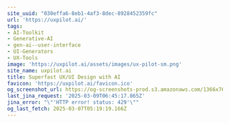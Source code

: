 ```yaml
---
site_uuid: "030effa6-8eb1-4af3-8dec-8928452359fc"
url: 'https://uxpilot.ai/'
tags:
- AI-Toolkit
- Generative-AI
- gen-ai--user-interface
- UI-Generators
- UX-Tools
image: 'https://uxpilot.ai/assets/images/ux-pilot-sm.png'
site_name: uxpilot.ai
title: Superfast UX/UI Design with AI
favicon: 'https://uxpilot.ai/favicon.ico'
og_screenshot_url: https://og-screenshots-prod.s3.amazonaws.com/1366x768/80/false/ed8fe7e07ce664a17a3bc7141a3c868c6b1f9d76f9e2572a0c8a0da0e4356c8d.jpeg
last_jina_request: '2025-03-09T06:45:17.865Z'
jina_error: "\"'HTTP error! status: 429'\""
og_last_fetch: 2025-03-07T05:19:19.166Z
---
```


